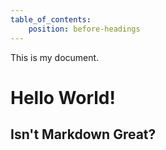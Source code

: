 ```yaml
---
table_of_contents:
    position: before-headings
---
```


This is my document.

# Hello World!

## Isn't Markdown Great?
